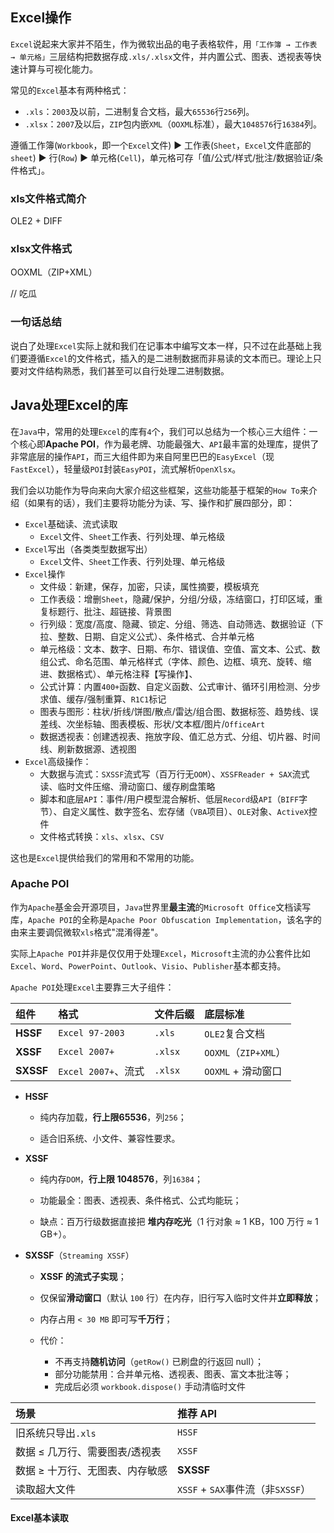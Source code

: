 ## Excel操作

`Excel`说起来大家并不陌生，作为微软出品的电子表格软件，用`「工作簿 → 工作表 → 单元格」`三层结构把数据存成`.xls/.xlsx`文件，并内置公式、图表、透视表等快速计算与可视化能力。

常见的`Excel`基本有两种格式：

- `.xls`：`2003`及以前，二进制复合文档，最大`65536`行`256`列。
- `.xlsx`：`2007`及以后，`ZIP`包内嵌`XML`（`OOXML`标准），最大`1048576`行`16384`列。

遵循工作簿(`Workbook`，即一个`Excel`文件) ▶ 工作表(`Sheet`，`Excel`文件底部的`sheet`) ▶ 行(`Row`) ▶ 单元格(`Cell`)，单元格可存「值/公式/样式/批注/数据验证/条件格式」。

### xls文件格式简介

OLE2 + DIFF

### xlsx文件格式

OOXML（ZIP+XML） 

// 吃瓜



### 一句话总结

说白了处理`Excel`实际上就和我们在记事本中编写文本一样，只不过在此基础上我们要遵循`Excel`的文件格式，插入的是二进制数据而非易读的文本而已。理论上只要对文件结构熟悉，我们甚至可以自行处理二进制数据。

## Java处理Excel的库

在`Java`中，常用的处理`Excel`的库有`4`个，我们可以总结为一个核心三大组件：一个核心即**Apache POI**，作为最老牌、功能最强大、`API`最丰富的处理库，提供了非常底层的操作`API`，而三大组件即为来自阿里巴巴的`EasyExcel`（现`FastExcel`），轻量级`POI`封装`EasyPOI`，流式解析`OpenXlsx`。

我们会以功能作为导向来向大家介绍这些框架，这些功能基于框架的`How To`来介绍（如果有的话），我们主要将功能分为读、写、操作和扩展四部分，即：

- `Excel`基础读、流式读取
    - `Excel`文件、`Sheet`工作表、行列处理、单元格级
- `Excel`写出（各类类型数据写出）
    - `Excel`文件、`Sheet`工作表、行列处理、单元格级
- `Excel`操作
    - 文件级：新建，保存，加密，只读，属性摘要，模板填充
    - 工作表级：增删`Sheet`，隐藏/保护，分组/分级，冻结窗口，打印区域，重复标题行、批注、超链接、背景图
    - 行列级：宽度/高度、隐藏、锁定、分组、筛选、自动筛选、数据验证（下拉、整数、日期、自定义公式）、条件格式、合并单元格
    - 单元格级：文本、数字、日期、布尔、错误值、空值、富文本、公式、数组公式、命名范围、单元格样式（字体、颜色、边框、填充、旋转、缩进、数据格式）、单元格注释【写操作】、
    - 公式计算：内置`400+`函数、自定义函数、公式审计、循环引用检测、分步求值、缓存/强制重算、`R1C1`标记
    - 图表与图形：柱状/折线/饼图/散点/雷达/组合图、数据标签、趋势线、误差线、次坐标轴、图表模板、形状/文本框/图片/`OfficeArt`
    - 数据透视表：创建透视表、拖放字段、值汇总方式、分组、切片器、时间线、刷新数据源、透视图
- `Excel`高级操作：
    - 大数据与流式：`SXSSF`流式写（百万行无`OOM`）、`XSSFReader + SAX`流式读、临时文件压缩、滑动窗口、缓存刷盘策略
    - 脚本和底层`API`：事件/用户模型混合解析、低层`Record`级`API`（`BIFF`字节）、自定义属性、数字签名、宏存储（`VBA`项目）、`OLE`对象、`ActiveX`控件
    - 文件格式转换：`xls`、`xlsx`、`CSV`

这也是`Excel`提供给我们的常用和不常用的功能。

### Apache POI

作为`Apache`基金会开源项目，`Java`世界里**最主流**的`Microsoft Office`文档读写库，`Apache POI`的全称是`Apache Poor Obfuscation Implementation`，该名字的由来主要调侃微软`xls`格式"混淆得差"。

实际上`Apache POI`并非是仅仅用于处理`Excel`，`Microsoft`主流的办公套件比如`Excel`、`Word`、`PowerPoint`、`Outlook`、`Visio`、`Publisher`基本都支持。

`Apache POI`处理`Excel`主要靠三大子组件：

| 组件      | 格式                | 文件后缀 | 底层标准             |
| :-------- | :------------------ | :------- | :------------------- |
| **HSSF**  | `Excel 97-2003`     | `.xls`   | `OLE2`复合文档       |
| **XSSF**  | `Excel 2007+`       | `.xlsx`  | `OOXML`（`ZIP+XML`） |
| **SXSSF** | `Excel 2007+`、流式 | `.xlsx`  | `OOXML` + 滑动窗口   |

- **HSSF**

    - 纯内存加载，**行上限65536**，列`256`；

    - 适合旧系统、小文件、兼容性要求。

- **XSSF**

    - 纯内存`DOM`，**行上限 1048576**，列`16384`；

    - 功能最全：图表、透视表、条件格式、公式均能玩；

    - 缺点：百万行级数据直接把 **堆内存吃光**（1 行对象 ≈ 1 KB，100 万行 ≈ 1 GB+）。

- **SXSSF**（`Streaming XSSF`）

    - **XSSF 的流式子实现**；

    - 仅保留**滑动窗口**（默认 `100` 行）在内存，旧行写入临时文件并**立即释放**；

    - 内存占用 `< 30 MB` 即可写**千万行**；

    - 代价：
        - 不再支持**随机访问**（`getRow()` 已刷盘的行返回 null）；
        - 部分功能禁用：合并单元格、透视表、图表、富文本批注等；
        - 完成后必须 `workbook.dispose()` 手动清临时文件

| 场景                            | 推荐 API                          |
| :------------------------------ | :-------------------------------- |
| 旧系统只导出`.xls`              | `HSSF`                            |
| 数据 ≤ 几万行、需要图表/透视表  | `XSSF`                            |
| 数据 ≥ 十万行、无图表、内存敏感 | **SXSSF**                         |
| 读取超大文件                    | `XSSF` + `SAX`事件流（非`SXSSF`） |

#### Excel基本读取

